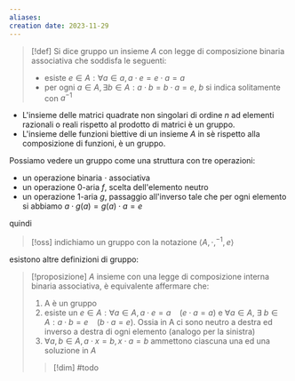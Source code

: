 ```yaml
---
aliases: 
creation date: 2023-11-29
---
```


> [!def]
> Si dice gruppo un insieme $A$ con legge di composizione binaria associativa che soddisfa le seguenti:
> - esiste $e \in A : \forall a \in a, a \cdot e=e \cdot a= a$
> - per ogni $a \in A, \exists b \in A : a \cdot b = b \cdot a = e$, $b$ si indica solitamente con $a^{-1}$


- L'insieme delle matrici quadrate non singolari di ordine $n$ ad elementi razionali o reali rispetto al prodotto di matrici è un gruppo.
- L'insieme delle funzioni biettive di un insieme $A$ in sè rispetto alla composizione di funzioni, è un gruppo.

Possiamo vedere un gruppo come una struttura con tre operazioni:
- un operazione binaria $\cdot$ associativa
- un operazione $0$-aria $f$, scelta dell'elemento neutro
- un operazione $1$-aria $g$, passaggio all'inverso tale che per ogni elemento si abbiamo $a \cdot g(a) = g(a)\cdot a = e$

quindi

>[!oss]
>indichiamo un gruppo con la notazione $\left< A, \cdot, ^{-1},e \right>$


esistono altre definizioni di gruppo:

>[!proposizione]
>$A$ insieme con una legge di composizione interna binaria associativa, è equivalente affermare che:
>1. A è un gruppo
>2. esiste un $e \in A : \forall a \in A, a \cdot e =a\ \ \ \ (e\cdot a = a)$ e $\forall a \in A,\ \exists\ b \in A : a \cdot b = e\ \ \ \ (b \cdot a = e)$.
>   Ossia in A ci sono neutro a destra ed inverso a destra di ogni elemento (analogo per la sinistra)
>3. $\forall a,b \in A, a\cdot x= b, x \cdot a = b$ ammettono ciascuna una ed una soluzione in $A$
> 
>>[!dim] #todo

